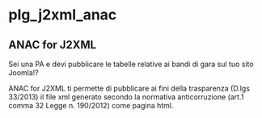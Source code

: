 # plg_j2xml_anac
<h2>ANAC for J2XML</h2>
<p>Sei una PA e devi pubblicare le tabelle relative ai bandi di gara sul tuo sito Joomla!?</p><p>ANAC for J2XML ti permette di pubblicare ai fini della trasparenza (D.lgs 33/2013) il file xml generato secondo la normativa anticorruzione (art.1 comma 32 Legge n. 190/2012) come pagina html.</p>